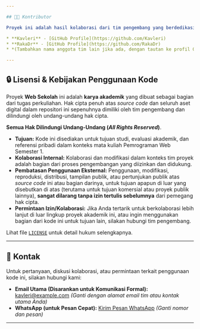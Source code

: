 ```yaml
---

## 👨‍💻 Kontributor

Proyek ini adalah hasil kolaborasi dari tim pengembang yang berdedikasi:

* **Kavleri** - [GitHub Profile](https://github.com/Kavleri)
* **RakaDr** - [GitHub Profile](https://github.com/RakaDr)
* *(Tambahkan nama anggota tim lain jika ada, dengan tautan ke profil GitHub mereka)*

---
```


## 🔒 Lisensi & Kebijakan Penggunaan Kode

Proyek **Web Sekolah** ini adalah **karya akademik** yang dibuat sebagai bagian dari tugas perkuliahan. Hak cipta penuh atas *source code* dan seluruh aset digital dalam repositori ini sepenuhnya dimiliki oleh tim pengembang dan dilindungi oleh undang-undang hak cipta.

**Semua Hak Dilindungi Undang-Undang (*All Rights Reserved*)**.

* **Tujuan:** Kode ini disediakan untuk tujuan studi, evaluasi akademik, dan referensi pribadi dalam konteks mata kuliah Pemrograman Web Semester 1.
* **Kolaborasi Internal:** Kolaborasi dan modifikasi dalam konteks tim proyek adalah bagian dari proses pengembangan yang diizinkan dan didukung.
* **Pembatasan Penggunaan Eksternal:** Penggunaan, modifikasi, reproduksi, distribusi, tampilan publik, atau pertunjukan publik atas *source code* ini atau bagian darinya, untuk tujuan apapun di luar yang disebutkan di atas (terutama untuk tujuan komersial atau proyek publik lainnya), **sangat dilarang tanpa izin tertulis sebelumnya** dari pemegang hak cipta.
* **Permintaan Izin/Kolaborasi:** Jika Anda tertarik untuk berkolaborasi lebih lanjut di luar lingkup proyek akademik ini, atau ingin menggunakan bagian dari kode ini untuk tujuan lain, silakan hubungi tim pengembang.

Lihat file [`LICENSE`](LICENSE) untuk detail hukum selengkapnya.

---

## 📧 Kontak

Untuk pertanyaan, diskusi kolaborasi, atau permintaan terkait penggunaan kode ini, silakan hubungi kami:

* **Email Utama (Disarankan untuk Komunikasi Formal):** [kavleri@example.com](mailto:kavleri79@gmail.com) *(Ganti dengan alamat email tim atau kontak utama Anda)*
* **WhatsApp (untuk Pesan Cepat):** [Kirim Pesan WhatsApp](https://wa.me/6285691753134?text=Halo,%20saya%20tertarik%20untuk%20berdiskusi%20mengenai%20proyek%20web%20sekolah%20Anda!) *(Ganti nomor dan pesan)*

---
